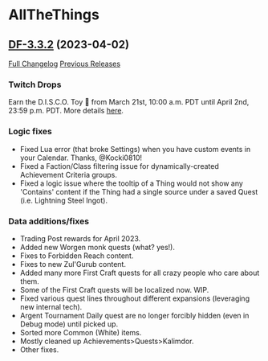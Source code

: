 # AllTheThings

## [DF-3.3.2](https://github.com/DFortun81/AllTheThings/tree/DF-3.3.2) (2023-04-02)
[Full Changelog](https://github.com/DFortun81/AllTheThings/compare/DF-3.3.1...DF-3.3.2) [Previous Releases](https://github.com/DFortun81/AllTheThings/releases)

### Twitch Drops

Earn the D.I.S.C.O. Toy 🕺 from March 21st, 10:00 a.m. PDT until April 2nd, 23:59 p.m. PDT. More details [here](https://worldofwarcraft.blizzard.com/en-us/news/23923488/dragonflight-twitch-drops-earn-the-disco-toy).

### Logic fixes

- Fixed Lua error (that broke Settings) when you have custom events in your Calendar. Thanks, @Kocki0810!
- Fixed a Faction/Class filtering issue for dynamically-created Achievement Criteria groups.
- Fixed a logic issue where the tooltip of a Thing would not show any 'Contains' content if the Thing had a single source under a saved Quest (i.e. Lightning Steel Ingot).

### Data additions/fixes

- Trading Post rewards for April 2023.
- Added new Worgen monk quests (what? yes!).
- Fixes to Forbidden Reach content.
- Fixes to new Zul'Gurub content.
- Added many more First Craft quests for all crazy people who care about them.
- Some of the First Craft quests will be localized now. WIP.
- Fixed various quest lines throughout different expansions (leveraging new internal tech).
- Argent Tournament Daily quest are no longer forcibly hidden (even in Debug mode) until picked up.
- Sorted more Common (White) items.
- Mostly cleaned up Achievements>Quests>Kalimdor.
- Other fixes.
